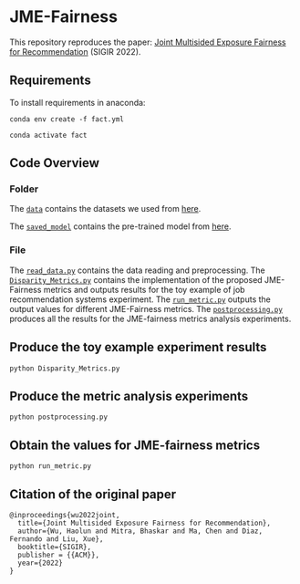 # JME-Fairness

This repository reproduces the paper: [Joint Multisided Exposure Fairness for Recommendation](https://arxiv.org/abs/2205.00048) (SIGIR 2022).

## Requirements

To install requirements in anaconda:

```setup
conda env create -f fact.yml
```
```activate
conda activate fact
```

## Code Overview
### Folder
The [`data`](./data) contains the datasets we used from [here](https://grouplens.org/datasets/movielens/).

The [`saved_model`](./saved_model) contains the pre-trained model from [here](https://github.com/dvalcarce/evalMetrics).

### File
The [`read_data.py`](./read_data.py) contains the data reading and preprocessing.
The [`Disparity_Metrics.py`](./Disparity_Metrics.py) contains the implementation of the proposed JME-Fairness metrics and outputs results for the toy example of job recommendation systems experiment.
The [`run_metric.py`](./run_metric.py) outputs the output values for different JME-Fairness metrics.
The [`postprocessing.py`](./postprocessing.py) produces all the results for the JME-fairness metrics analysis experiments.

## Produce the toy example experiment results
```
python Disparity_Metrics.py
```
## Produce the metric analysis experiments
```
python postprocessing.py
```
## Obtain the values for JME-fairness metrics
```
python run_metric.py
```

## Citation of the original paper
```
@inproceedings{wu2022joint,
  title={Joint Multisided Exposure Fairness for Recommendation},
  author={Wu, Haolun and Mitra, Bhaskar and Ma, Chen and Diaz, Fernando and Liu, Xue},
  booktitle={SIGIR},
  publisher = {{ACM}},
  year={2022}
}
```

